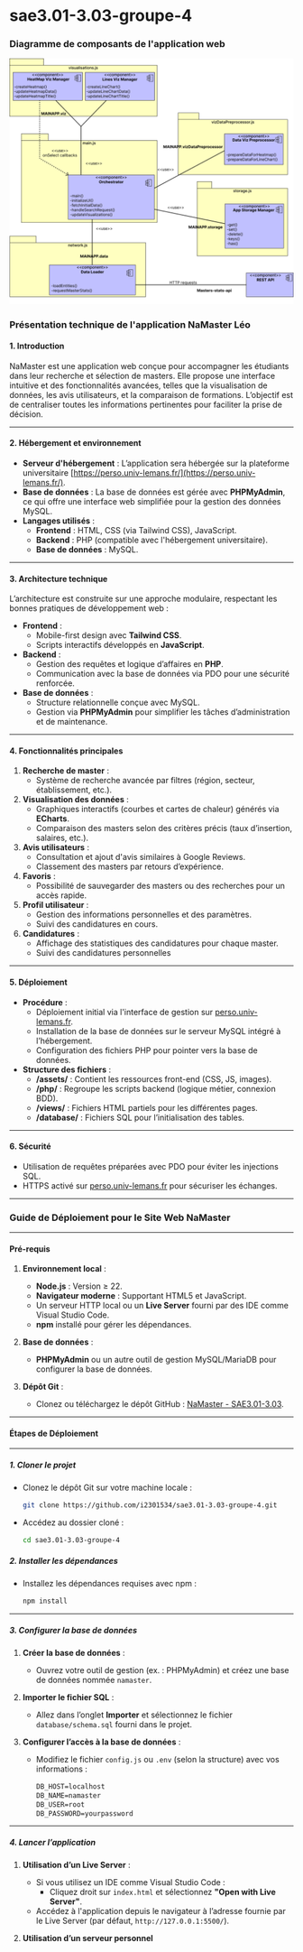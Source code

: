# sae3.01-3.03-groupe-4

### Diagramme de composants de l'application web
![Diagramme de composants](assets/images/Diagramme_de_composants.png)

### Présentation technique de l'application NaMaster Léo

#### **1. Introduction**
NaMaster est une application web conçue pour accompagner les étudiants dans leur recherche et sélection de masters. Elle propose une interface intuitive et des fonctionnalités avancées, telles que la visualisation de données, les avis utilisateurs, et la comparaison de formations. L’objectif est de centraliser toutes les informations pertinentes pour faciliter la prise de décision.

---

#### **2. Hébergement et environnement**
- **Serveur d'hébergement** : L’application sera hébergée sur la plateforme universitaire [https://perso.univ-lemans.fr/](https://perso.univ-lemans.fr/).
- **Base de données** : La base de données est gérée avec **PHPMyAdmin**, ce qui offre une interface web simplifiée pour la gestion des données MySQL.
- **Langages utilisés** :
  - **Frontend** : HTML, CSS (via Tailwind CSS), JavaScript.
  - **Backend** : PHP (compatible avec l'hébergement universitaire).
  - **Base de données** : MySQL.

---

#### **3. Architecture technique**
L’architecture est construite sur une approche modulaire, respectant les bonnes pratiques de développement web :
- **Frontend** :
  - Mobile-first design avec **Tailwind CSS**.
  - Scripts interactifs développés en **JavaScript**.
- **Backend** :
  - Gestion des requêtes et logique d’affaires en **PHP**.
  - Communication avec la base de données via PDO pour une sécurité renforcée.
- **Base de données** :
  - Structure relationnelle conçue avec MySQL.
  - Gestion via **PHPMyAdmin** pour simplifier les tâches d’administration et de maintenance.

---

#### **4. Fonctionnalités principales**
1. **Recherche de master** :
   - Système de recherche avancée par filtres (région, secteur, établissement, etc.).
2. **Visualisation des données** :
   - Graphiques interactifs (courbes et cartes de chaleur) générés via **ECharts**.
   - Comparaison des masters selon des critères précis (taux d’insertion, salaires, etc.).
3. **Avis utilisateurs** :
   - Consultation et ajout d'avis similaires à Google Reviews.
   - Classement des masters par retours d’expérience.
4. **Favoris** :
   - Possibilité de sauvegarder des masters ou des recherches pour un accès rapide.
5. **Profil utilisateur** :
   - Gestion des informations personnelles et des paramètres.
   - Suivi des candidatures en cours.
6. **Candidatures** :
   - Affichage des statistiques des candidatures pour chaque master.
   - Suivi des candidatures personnelles

---

#### **5. Déploiement**
- **Procédure** :
  - Déploiement initial via l'interface de gestion sur [perso.univ-lemans.fr](https://perso.univ-lemans.fr/).
  - Installation de la base de données sur le serveur MySQL intégré à l’hébergement.
  - Configuration des fichiers PHP pour pointer vers la base de données.
- **Structure des fichiers** :
  - **/assets/** : Contient les ressources front-end (CSS, JS, images).
  - **/php/** : Regroupe les scripts backend (logique métier, connexion BDD).
  - **/views/** : Fichiers HTML partiels pour les différentes pages.
  - **/database/** : Fichiers SQL pour l’initialisation des tables.

---

#### **6. Sécurité**
- Utilisation de requêtes préparées avec PDO pour éviter les injections SQL.
- HTTPS activé sur [perso.univ-lemans.fr](https://perso.univ-lemans.fr/) pour sécuriser les échanges.

---

### Guide de Déploiement pour le Site Web **NaMaster**

---

#### **Pré-requis**

1. **Environnement local** :
   - **Node.js** : Version ≥ 22.
   - **Navigateur moderne** : Supportant HTML5 et JavaScript.
   - Un serveur HTTP local ou un **Live Server** fourni par des IDE comme Visual Studio Code.
   - **npm** installé pour gérer les dépendances.

2. **Base de données** :
   - **PHPMyAdmin** ou un autre outil de gestion MySQL/MariaDB pour configurer la base de données.

3. **Dépôt Git** :
   - Clonez ou téléchargez le dépôt GitHub : [NaMaster - SAE3.01-3.03](https://github.com/i2301534/sae3.01-3.03-groupe-4/tree/main).

---

#### **Étapes de Déploiement**

---

##### 1. **Cloner le projet**
   - Clonez le dépôt Git sur votre machine locale :
     ```bash
     git clone https://github.com/i2301534/sae3.01-3.03-groupe-4.git
     ```
   - Accédez au dossier cloné :
     ```bash
     cd sae3.01-3.03-groupe-4
     ```

##### 2. **Installer les dépendances**
   - Installez les dépendances requises avec npm :
     ```bash
     npm install
     ```

---

##### 3. **Configurer la base de données**

1. **Créer la base de données** :
   - Ouvrez votre outil de gestion (ex. : PHPMyAdmin) et créez une base de données nommée `namaster`.

2. **Importer le fichier SQL** :
   - Allez dans l’onglet **Importer** et sélectionnez le fichier `database/schema.sql` fourni dans le projet.

3. **Configurer l’accès à la base de données** :
   - Modifiez le fichier `config.js` ou `.env` (selon la structure) avec vos informations :
     ```
     DB_HOST=localhost
     DB_NAME=namaster
     DB_USER=root
     DB_PASSWORD=yourpassword
     ```

---

##### 4. **Lancer l’application**

1. **Utilisation d’un Live Server** :
   - Si vous utilisez un IDE comme Visual Studio Code :
     - Cliquez droit sur `index.html` et sélectionnez **"Open with Live Server"**.
   - Accédez à l'application depuis le navigateur à l’adresse fournie par le Live Server (par défaut, `http://127.0.0.1:5500/`).

2. **Utilisation d’un serveur personnel**
